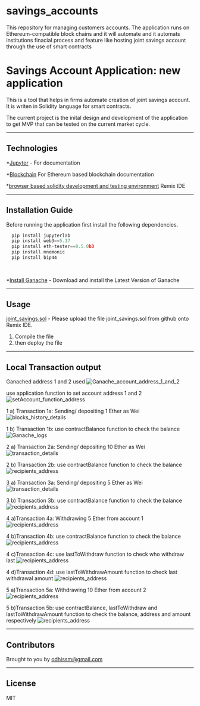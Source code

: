 # savings_accounts
This repository for managing customers accounts. The application runs on Ethereum-compatible block chains and it will automate and it automats institutions finacial process and feature like hosting joint savings account through the use of smart contracts

# Savings Account Application: new application 

This is a tool that helps in firms automate creation of joint savings account. It is writen in Solidity language for smart contracts.
 

The current project is the inital design and development of the application to get MVP that can be tested on the current market cycle.

---

## Technologies


*[Jupyter](https://jupyter.org/documentation) - For documentation

*[Blockchain](https://web3py.readthedocs.io/en/stable/overview.html) For Ethereum based blockchain documentation

*[browser based solidity development and testing environment](https://remix.ethereum.org/) Remix IDE

---

## Installation Guide

Before running the application first install the following dependencies.

```python
  pip install jupyterlab  
  pip install web3==5.17
  pip install eth-tester==0.5.0b3
  pip install mnemonic
  pip install bip44  
     
    
```
*[Install Ganache](https://www.trufflesuite.com/ganache) - Download and install the Latest Version of Ganache

---

## Usage

[joint_savings.sol](https://colab.research.google.com/github/odhissm/trading_bot/blob/main/bot_app/GC_machine_learning_trading_bot.ipynb) - Please upload the file joint_savings.sol from github onto Remix IDE. 

1) Compile the file
2) then deploy the file 


---

## Local Transaction output

Ganached address 1 and 2 used
![Ganache_account_address_1_and_2](./execution_results/Ganache_account_address_1_and_2.jpg)


use application function to set account address 1 and 2
![setAccount_function_address](./execution_results/setAccount_function_address.jpg)


1 a) Transaction 1a: Sending/ depositing 1 Ether as Wei 
![blocks_history_details](./execution_results/Transaction_1a_Sending_1_Ether_as_Wei.jpg)


1 b) Transaction 1b: use contractBalance function to check the balance
![Ganache_logs](./execution_results/Transaction_1b_contractBalance.jpg)


2 a) Transaction 2a: Sending/ depositing 10 Ether as Wei
![transaction_details](./execution_results/Transaction_2a_Sending_10_Ether_as_Wei.jpg)


2 b) Transaction 2b: use contractBalance function to check the balance
![recipients_address](./execution_results/Transaction_2b_contractBalance.jpg)


3 a) Transaction 3a: Sending/ depositing 5 Ether as Wei
![transaction_details](./execution_results/Transaction_3a_Sending_5_Ether_as_Wei.jpg)


3 b) Transaction 3b: use contractBalance function to check the balance
![recipients_address](./execution_results/Transaction_3b_contractBalance.jpg)


4 a)Transaction 4a: Withdrawing 5 Ether from account 1
![recipients_address](./execution_results/Transaction_4a_Withdraw_5_Ether_from_acct_1.jpg)


4 b)Transaction 4b: use contractBalance function to check the balance
![recipients_address](./execution_results/Transaction_4b_contractBalance.jpg)


4 c)Transaction 4c: use lastToWithdraw function to check who withdraw last
![recipients_address](./execution_results/Transaction_4c_lastToWithdraw.jpg)


4 d)Transaction 4d: use lastToWithdrawAmount function to check last withdrawal amount
![recipients_address](./execution_results/Transaction_4d_lastWithdrawAmount.jpg)


5 a)Transaction 5a: Withdrawing 10 Ether from account 2
![recipients_address](./execution_results/Transaction_5a_Withdraw_10_Ether_from_acct_1.jpg)


5 b)Transaction 5b: use contractBalance, lastToWithdraw and lastToWithdrawAmount function to check the balance, address and amount respectively
![recipients_address](./execution_results/Transaction_5b_5c_and_5d.jpg)


---

## Contributors

Brought to you by odhissm@gmail.com

---

## License

MIT


